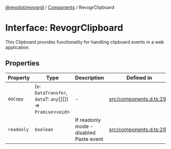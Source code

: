 [@revolist/revogrid](README.md) / [Components](Namespace.Components.md) / RevogrClipboard

# Interface: RevogrClipboard

This Clipboard provides functionality for handling clipboard events in a web application.

## Properties

| Property | Type | Description | Defined in |
| ------ | ------ | ------ | ------ |
| `doCopy` | (`e`: `DataTransfer`, `data`?: `any`[][]) => `Promise`\<`void`\> | - | [src/components.d.ts:290](https://github.com/revolist/revogrid/blob/424884a9332ccde4a5d40c39536fe61d1ccacbfc/src/components.d.ts#L290) |
| `readonly` | `boolean` | If readonly mode - disabled Paste event | [src/components.d.ts:294](https://github.com/revolist/revogrid/blob/424884a9332ccde4a5d40c39536fe61d1ccacbfc/src/components.d.ts#L294) |
